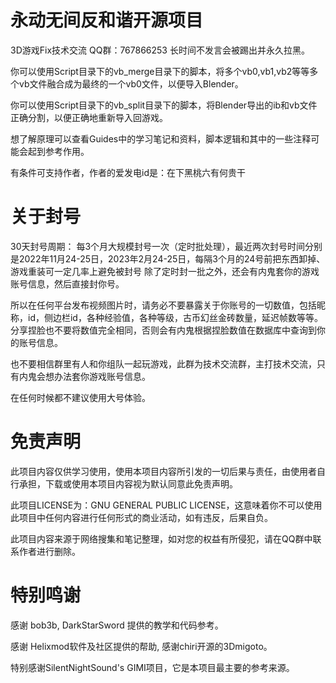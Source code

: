 # 永动无间反和谐开源项目
3D游戏Fix技术交流 QQ群：767866253   长时间不发言会被踢出并永久拉黑。

你可以使用Script目录下的vb_merge目录下的脚本，将多个vb0,vb1,vb2等等多个vb文件融合成为最终的一个vb0文件，以便导入Blender。

你可以使用Script目录下的vb_split目录下的脚本，将Blender导出的ib和vb文件正确分割，以便正确地重新导入回游戏。

想了解原理可以查看Guides中的学习笔记和资料，脚本逻辑和其中的一些注释可能会起到参考作用。

有条件可支持作者，作者的爱发电id是：在下黑桃六有何贵干

# 关于封号
30天封号周期：
每3个月大规模封号一次（定时批处理），最近两次封号时间分别是2022年11月24-25日，2023年2月24-25日，每隔3个月的24号前把东西卸掉、游戏重装可一定几率上避免被封号
除了定时封一批之外，还会有内鬼套你的游戏账号信息，然后直接封你号。

所以在任何平台发布视频图片时，请务必不要暴露关于你账号的一切数值，包括昵称，id，侧边栏id，各种经验值，各种等级，古币幻丝金砖数量，延迟帧数等等。
分享捏脸也不要将数值完全相同，否则会有内鬼根据捏脸数值在数据库中查询到你的账号信息。

也不要相信群里有人和你组队一起玩游戏，此群为技术交流群，主打技术交流，只有内鬼会想办法套你游戏账号信息。

在任何时候都不建议使用大号体验。

# 免责声明
此项目内容仅供学习使用，使用本项目内容所引发的一切后果与责任，由使用者自行承担，下载或使用本项目内容视为默认同意此免责声明。

此项目LICENSE为：GNU GENERAL PUBLIC LICENSE，这意味着你不可以使用此项目中任何内容进行任何形式的商业活动，如有违反，后果自负。

此项目内容来源于网络搜集和笔记整理，如对您的权益有所侵犯，请在QQ群中联系作者进行删除。

# 特别鸣谢
感谢 bob3b, DarkStarSword 提供的教学和代码参考。

感谢 Helixmod软件及社区提供的帮助, 感谢chiri开源的3Dmigoto。

特别感谢SilentNightSound's GIMI项目，它是本项目最主要的参考来源。
